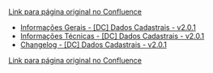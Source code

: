 [Link para página original no Confluence](https://openfinancebrasil.atlassian.net/wiki/spaces/OF/pages/17370190)

- [Informações Gerais - \[DC\] Dados Cadastrais -  v2.0.1](../../../../../../OF/Open%20Finance%20Brasil/Especifica%c3%a7%c3%b5es%20de%20APIs/Dados%20do%20Cliente%20%e2%80%93%20DC/[DC]%20API%20-%20Dados%20Cadastrais/v2.0.1%20-%20[DC]%20Dados%20Cadastrais/Informa%c3%a7%c3%b5es%20Gerais%20-%20[DC]%20Dados%20Cadastrais%20-%20%20v2.0.1)
- [Informações Técnicas - \[DC\] Dados Cadastrais - v2.0.1](../../../../../../OF/Open%20Finance%20Brasil/Especifica%c3%a7%c3%b5es%20de%20APIs/Dados%20do%20Cliente%20%e2%80%93%20DC/[DC]%20API%20-%20Dados%20Cadastrais/v2.0.1%20-%20[DC]%20Dados%20Cadastrais/Informa%c3%a7%c3%b5es%20T%c3%a9cnicas%20-%20[DC]%20Dados%20Cadastrais%20-%20v2.0.1)
- [Changelog - \[DC\] Dados Cadastrais - v2.0.1](../../../../../../OF/Open%20Finance%20Brasil/Especifica%c3%a7%c3%b5es%20de%20APIs/Dados%20do%20Cliente%20%e2%80%93%20DC/[DC]%20API%20-%20Dados%20Cadastrais/v2.0.1%20-%20[DC]%20Dados%20Cadastrais/Changelog%20-%20[DC]%20Dados%20Cadastrais%20-%20v2.0.1)

[Link para página original no Confluence](https://openfinancebrasil.atlassian.net/wiki/spaces/OF/pages/17370190)